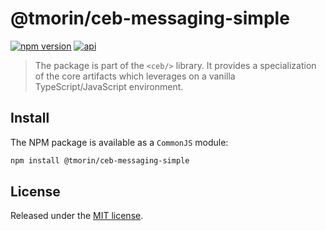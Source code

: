 # @tmorin/ceb-messaging-simple

[![npm version](https://badge.fury.io/js/%40tmorin%2Fceb-messaging-simple.svg)](https://badge.fury.io/js/%40tmorin%2Fceb-messaging-simple)
[![api](https://img.shields.io/badge/-api-informational.svg)](https://tmorin.github.io/ceb/api/modules/_tmorin_ceb_messaging_simple.html)

> The package is part of the `<ceb/>` library.
> It provides a specialization of the core artifacts which leverages on a vanilla TypeScript/JavaScript environment.

## Install

The NPM package is available as a `CommonJS` module:

```bash
npm install @tmorin/ceb-messaging-simple
```

## License

Released under the [MIT license].

[Custom Elements (v1)]: https://html.spec.whatwg.org/multipage/custom-elements.html
[MIT license]: http://opensource.org/licenses/MIT

